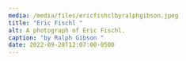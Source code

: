 ```yaml
---
media: /media/files/ericfishclbyralphgibson.jpeg
title: "Eric Fischl "
alt: A photograph of Eric Fischl.
caption: "by Ralph Gibson "
date: 2022-09-28T12:07:00-0500
---
```


